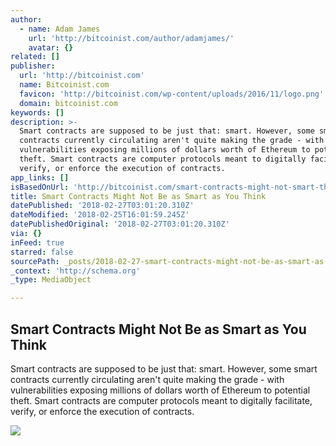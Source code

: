 ```yaml
---
author:
  - name: Adam James
    url: 'http://bitcoinist.com/author/adamjames/'
    avatar: {}
related: []
publisher:
  url: 'http://bitcoinist.com'
  name: Bitcoinist.com
  favicon: 'http://bitcoinist.com/wp-content/uploads/2016/11/logo.png'
  domain: bitcoinist.com
keywords: []
description: >-
  Smart contracts are supposed to be just that: smart. However, some smart
  contracts currently circulating aren't quite making the grade - with
  vulnerabilities exposing millions of dollars worth of Ethereum to potential
  theft. Smart contracts are computer protocols meant to digitally facilitate,
  verify, or enforce the execution of contracts.
app_links: []
isBasedOnUrl: 'http://bitcoinist.com/smart-contracts-might-not-smart-think/'
title: Smart Contracts Might Not Be as Smart as You Think
datePublished: '2018-02-27T03:01:20.310Z'
dateModified: '2018-02-25T16:01:59.245Z'
datePublishedOriginal: '2018-02-27T03:01:20.310Z'
via: {}
inFeed: true
starred: false
sourcePath: _posts/2018-02-27-smart-contracts-might-not-be-as-smart-as-you-think.md
_context: 'http://schema.org'
_type: MediaObject

---
```

<article style=""><h1>Smart Contracts Might Not Be as Smart as You Think</h1><p>Smart contracts are supposed to be just that: smart. However, some smart contracts currently circulating aren't quite making the grade - with vulnerabilities exposing millions of dollars worth of Ethereum to potential theft. Smart contracts are computer protocols meant to digitally facilitate, verify, or enforce the execution of contracts.</p><img src="http://bitcoinist.com/wp-content/uploads/2018/01/as-ethereum-dollar.jpg" /></article>